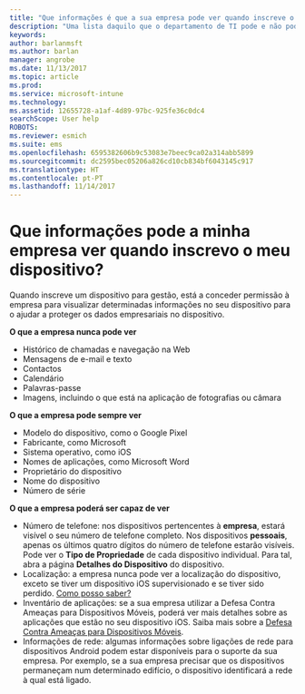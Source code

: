```yaml
---
title: "Que informações é que a sua empresa pode ver quando inscreve o seu dispositivo? | Documentos da Microsoft"
description: "Uma lista daquilo que o departamento de TI pode e não pode ver no seu dispositivo gerido."
keywords: 
author: barlanmsft
ms.author: barlan
manager: angrobe
ms.date: 11/13/2017
ms.topic: article
ms.prod: 
ms.service: microsoft-intune
ms.technology: 
ms.assetid: 12655728-a1af-4d89-97bc-925fe36c0dc4
searchScope: User help
ROBOTS: 
ms.reviewer: esmich
ms.suite: ems
ms.openlocfilehash: 6595382606b9c53083e7beec9ca02a314abb5899
ms.sourcegitcommit: dc2595bec05206a826cd10cb834bf6043145c917
ms.translationtype: HT
ms.contentlocale: pt-PT
ms.lasthandoff: 11/14/2017
---
```

# <a name="what-information-can-my-company-see-when-i-enroll-my-device"></a>Que informações pode a minha empresa ver quando inscrevo o meu dispositivo?

Quando inscreve um dispositivo para gestão, está a conceder permissão à empresa para visualizar determinadas informações no seu dispositivo para o ajudar a proteger os dados empresariais no dispositivo.

**O que a empresa nunca pode ver**

- Histórico de chamadas e navegação na Web
- Mensagens de e-mail e texto
- Contactos
- Calendário
-   Palavras-passe
- Imagens, incluindo o que está na aplicação de fotografias ou câmara

**O que a empresa pode sempre ver**

- Modelo do dispositivo, como o Google Pixel
- Fabricante, como Microsoft
- Sistema operativo, como iOS
- Nomes de aplicações, como Microsoft Word
- Proprietário do dispositivo
- Nome do dispositivo
- Número de série

**O que a empresa poderá ser capaz de ver**

-  Número de telefone: nos dispositivos pertencentes à **empresa**, estará visível o seu número de telefone completo. Nos dispositivos **pessoais**, apenas os últimos quatro dígitos do número de telefone estarão visíveis. Pode ver o **Tipo de Propriedade** de cada dispositivo individual. Para tal, abra a página **Detalhes do Dispositivo** do dispositivo.
-  Localização: a empresa nunca pode ver a localização do dispositivo, exceto se tiver um dispositivo iOS supervisionado e se tiver sido perdido. [Como posso saber?](https://go.microsoft.com/fwlink/?linkid=853816)
- Inventário de aplicações: se a sua empresa utilizar a Defesa Contra Ameaças para Dispositivos Móveis, poderá ver mais detalhes sobre as aplicações que estão no seu dispositivo iOS. Saiba mais sobre a [Defesa Contra Ameaças para Dispositivos Móveis](you-are-prompted-to-install-mtd-ios.md).
- Informações de rede: algumas informações sobre ligações de rede para dispositivos Android podem estar disponíveis para o suporte da sua empresa. Por exemplo, se a sua empresa precisar que os dispositivos permaneçam num determinado edifício, o dispositivo identificará a rede à qual está ligado. 

